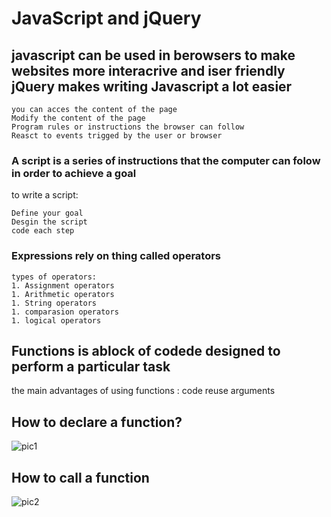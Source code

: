 # JavaScript and jQuery

## javascript can be used in berowsers to make websites more interacrive and iser friendly jQuery makes writing Javascript a lot easier   
```
you can acces the content of the page
Modify the content of the page
Program rules or instructions the browser can follow
Reasct to events trigged by the user or browser
```  

### A script is a series of instructions that the computer can folow in order to achieve a goal
to write a script:
```
Define your goal
Desgin the script
code each step
```  


### Expressions rely on thing called operators
```
types of operators:
1. Assignment operators
1. Arithmetic operators
1. String operators
1. comparasion operators
1. logical operators
```

## Functions is ablock of codede designed to perform a particular task
the main advantages of using functions :
code reuse
arguments

## How to declare a function?

![pic1](https://i.ibb.co/LJqxLVH/Capture.png)

## How to call a function

![pic2](https://i.ibb.co/rkDpP0N/22.png)

